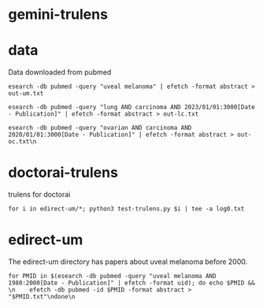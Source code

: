 # gemini-trulens


# data

Data downloaded from pubmed

```
esearch -db pubmed -query "uveal melanoma" | efetch -format abstract > out-um.txt

esearch -db pubmed -query "lung AND carcinoma AND 2023/01/01:3000[Date - Publication]" | efetch -format abstract > out-lc.txt

esearch -db pubmed -query "ovarian AND carcinoma AND 2020/01/01:3000[Date - Publication]" | efetch -format abstract > out-oc.txt\n
```

# doctorai-trulens
trulens for doctorai


```
for i in edirect-um/*; python3 test-trulens.py $i | tee -a log0.txt
```

# edirect-um

The edirect-um directory has papers about uveal melanoma before 2000.

```
for PMID in $(esearch -db pubmed -query "uveal melanoma AND 1980:2000[Date - Publication]" | efetch -format uid); do echo $PMID && \n    efetch -db pubmed -id $PMID -format abstract > "$PMID.txt"\ndone\n
```

